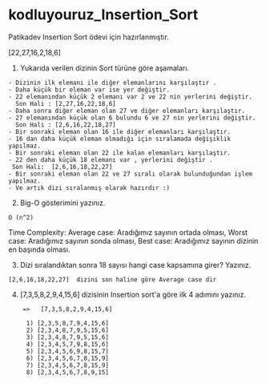 # kodluyouruz_Insertion_Sort
Patikadev Insertion Sort ödevi için hazırlanmıştır.

[22,27,16,2,18,6] 

1) Yukarıda verilen dizinin Sort türüne göre aşamaları.
 ```
 - Dizinin ilk elemanı ile diğer elemanlarını karşılaştır . 
 - Daha küçük bir eleman var ise yer değiştir. 
 - 22 elemanından küçük 2 elemanı var 2 ve 22 nin yerlerini değiştir. 
   Son Hali : [2,27,16,22,18,6] 
 - Daha sonra diğer eleman olan 27 ve diğer elemanları karşılaştır. 
 - 27 elemanından küçük olan 6 bulundu 6 ve 27 nin yerlerini değiştir. 
   Son Hali : [2,6,16,22,18,27] 
 - Bir sonraki eleman olan 16 ile diğer elemanları karşılaştır. 
 - 16 dan daha küçük eleman olmadığı için sıralamada değişiklik yapılmaz. 
 - Bir sonraki eleman olan 22 ile kalan elemanları karşılaştır. 
 - 22 den daha küçük 18 elemanı var , yerlerini değiştir . 
  Son Hali:  [2,6,16,18,22,27] 
 - Bir sonraki eleman olan 22 ve 27 sıralı olarak bulunduğundan işlem yapılmaz. 
 - Ve artık dizi sıralanmış olarak hazırdır :) 
 
 ```

2) Big-O gösterimini yazınız.
```
O (n^2)
```
Time Complexity:
Average case: Aradığımız sayının ortada olması,
Worst case: Aradığımız sayının sonda olması, 
Best case: Aradığımız sayının dizinin en başında olması.

3) Dizi sıralandıktan sonra 18 sayısı hangi case kapsamına girer? Yazınız.
```
[2,6,16,18,22,27]  dizini son haline göre Average case dir 

```
4) [7,3,5,8,2,9,4,15,6] dizisinin Insertion sort'a göre ilk 4 adımını yazınız.

```
    =>   [7,3,5,8,2,9,4,15,6] 
      
     1) [2,3,5,8,7,9,4,15,6]
     2) [2,3,4,8,7,9,5,15,6]
     3) [2,3,4,8,7,9,5,15,6]
     4) [2,3,4,5,7,9,8,15,6]
     5) [2,3,4,5,6,9,8,15,7]
     6) [2,3,4,5,6,7,8,15,9]
     7) [2,3,4,5,6,7,8,15,9]
     8) [2,3,4,5,6,7,8,9,15]

```



